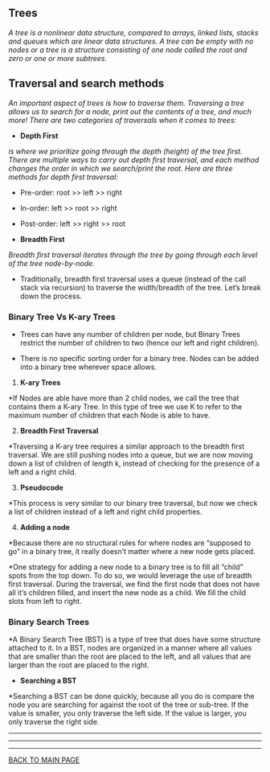 ## **Trees**
 *A tree is a nonlinear data structure, compared to arrays, linked lists, stacks and queues which are linear data structures. A tree can be empty with no nodes or a tree is a structure consisting of one node called the root and zero or one or more subtrees.*
 
 
 ## **Traversal and search methods**
 *An important aspect of trees is how to traverse them. Traversing a tree allows us to search for a node, print out the contents of a tree, and much more! There are two categories of traversals when it comes to trees:*
 
* **Depth First**

*is where we prioritize going through the depth (height) of the tree first. There are multiple ways to carry out depth first traversal, and each method changes the order in which we search/print the root. Here are three methods for depth first traversal:*
  
  * Pre-order: root >> left >> right
  * In-order: left >> root >> right
  * Post-order: left >> right >> root

* **Breadth First**

*Breadth first traversal iterates through the tree by going through each level of the tree node-by-node.*

* Traditionally, breadth first traversal uses a queue (instead of the call stack via recursion) to traverse the width/breadth of the tree. Let’s break down the process.


### **Binary Tree Vs K-ary Trees**

* Trees can have any number of children per node, but Binary Trees restrict the number of children to two (hence our left and right children).

* There is no specific sorting order for a binary tree. Nodes can be added into a binary tree wherever space allows. 


1. **K-ary Trees**

*If Nodes are able have more than 2 child nodes, we call the tree that contains them a K-ary Tree. In this type of tree we use K to refer to the maximum number of children that each Node is able to have.

2. **Breadth First Traversal**

*Traversing a K-ary tree requires a similar approach to the breadth first traversal. We are still pushing nodes into a queue, but we are now moving down a list of children of length k, instead of checking for the presence of a left and a right child.

3. **Pseudocode**

*This process is very similar to our binary tree traversal, but now we check a list of children instead of a left and right child properties. 

4. **Adding a node**

*Because there are no structural rules for where nodes are “supposed to go” in a binary tree, it really doesn’t matter where a new node gets placed.

*One strategy for adding a new node to a binary tree is to fill all “child” spots from the top down. To do so, we would leverage the use of breadth first traversal. During the traversal, we find the first node that does not have all it’s children filled, and insert the new node as a child. We fill the child slots from left to right.



### **Binary Search Trees**

*A Binary Search Tree (BST) is a type of tree that does have some structure attached to it. In a BST, nodes are organized in a manner where all values that are smaller than the root are placed to the left, and all values that are larger than the root are placed to the right.


* **Searching a BST**

*Searching a BST can be done quickly, because all you do is compare the node you are searching for against the root of the tree or sub-tree. If the value is smaller, you only traverse the left side. If the value is larger, you only traverse the right side.


***
***
***
[BACK TO MAIN PAGE](https://github.com/farahalwahaibi/Reading-Notes/blob/main/README.md)
